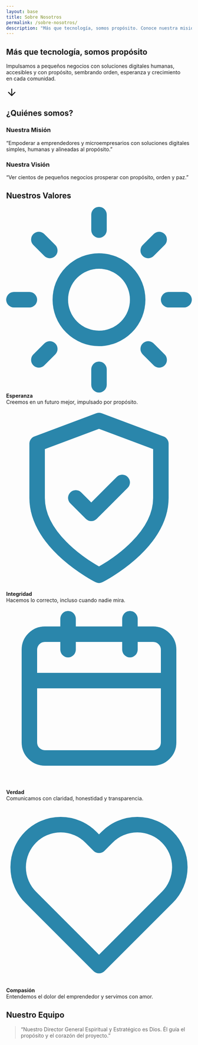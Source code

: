 ```yaml
---
layout: base
title: Sobre Nosotros
permalink: /sobre-nosotros/
description: "Más que tecnología, somos propósito. Conoce nuestra misión de impulsar pequeños negocios con soluciones digitales humanas, accesibles y con valores sólidos."
---
```


<section class="hero hero-sobre-nosotros">
  <div class="hero-overlay"></div>
  <div class="hero-content">
    <h1>M&aacute;s que tecnolog&iacute;a, somos prop&oacute;sito</h1>
    <p>Impulsamos a pequeños negocios con soluciones digitales humanas, accesibles y con propósito, sembrando orden, esperanza y crecimiento en cada comunidad.</p>
    <a href="#sobre-nosotros" class="flecha-scroll" aria-label="Conocer m&aacute;s sobre nosotros">
      <svg xmlns="http://www.w3.org/2000/svg" width="30" height="30" viewBox="0 0 24 24" fill="none" stroke="currentColor" stroke-width="2" stroke-linecap="round" stroke-linejoin="round">
        <line x1="12" y1="5" x2="12" y2="19"></line>
        <polyline points="19,12 12,19 5,12"></polyline>
      </svg>
    </a>
  </div>
</section>
<div class="post-hero-espaciado"></div>
<section id="sobre-nosotros" class="seccion">
<h2 class="titulo-h2 centrado">&iquest;Qui&eacute;nes somos?</h2>
<div class="flex-horizontal">
  <div class="columna centrado mision">
    <h3 class="subtitulo">Nuestra Misi&oacute;n</h3>
    <div class="contenido-columna">
      <p class="texto-cuerpo centrado">
        “Empoderar a emprendedores y microempresarios con soluciones digitales simples, humanas y alineadas al propósito.”
      </p>
    </div>
  </div>
  <div class="columna centrado vision">
    <h3 class="subtitulo">Nuestra Visi&oacute;n</h3>
    <div class="contenido-columna">
      <p class="texto-cuerpo centrado">
        “Ver cientos de pequeños negocios prosperar con propósito, orden y paz.”
      </p>
    </div>
  </div>
</div>

<div class="espaciado-vertical"></div>
<h2 class="titulo-h2 centrado mt-2-5">Nuestros Valores</h2>

<div class="valores-grid">
  <div class="valor">
    <div class="icono-wrapper"><svg class="icono" viewBox="0 0 24 24" fill="none" stroke="#2A86AB" stroke-width="2" stroke-linecap="round" stroke-linejoin="round"><circle cx="12" cy="12" r="5"/><path d="M12 1v2"/><path d="M12 21v2"/><path d="M4.22 4.22l1.42 1.42"/><path d="M18.36 18.36l1.42 1.42"/><path d="M1 12h2"/><path d="M21 12h2"/><path d="M4.22 19.78l1.42-1.42"/><path d="M18.36 5.64l1.42-1.42"/></svg></div>
    <strong>Esperanza</strong><br>Creemos en un futuro mejor, impulsado por prop&oacute;sito.
  </div>
  <div class="valor">
    <div class="icono-wrapper"><svg class="icono" viewBox="0 0 24 24" fill="none" stroke="#2A86AB" stroke-width="2" stroke-linecap="round" stroke-linejoin="round"><path d="M12 22s8-4 8-10V5l-8-3-8 3v7c0 6 8 10 8 10z"/><path d="M9 12l2 2 4-4"/></svg></div>
    <strong>Integridad</strong><br>Hacemos lo correcto, incluso cuando nadie mira.
  </div>
  <div class="valor">
    <div class="icono-wrapper"><svg class="icono" viewBox="0 0 24 24" fill="none" stroke="#2A86AB" stroke-width="2" stroke-linecap="round" stroke-linejoin="round"><rect x="3" y="4" width="18" height="16" rx="2"/><path d="M16 2v4"/><path d="M8 2v4"/><path d="M3 10h18"/></svg></div>
    <strong>Verdad</strong><br>Comunicamos con claridad, honestidad y transparencia.
  </div>
  <div class="valor">
    <div class="icono-wrapper"><svg class="icono" viewBox="0 0 24 24" fill="none" stroke="#2A86AB" stroke-width="2" stroke-linecap="round" stroke-linejoin="round"><path d="M20.84 4.61a5.5 5.5 0 0 0-7.78 0L12 5.67l-1.06-1.06a5.5 5.5 0 0 0-7.78 7.78l8.84 8.84 8.84-8.84a5.5 5.5 0 0 0 0-7.78z"/></svg></div>
    <strong>Compasi&oacute;n</strong><br>Entendemos el dolor del emprendedor y servimos con amor.
  </div>
</div>

<div class="espaciado-vertical"></div>
<h2 class="titulo-h2 centrado mt-2-5">Nuestro Equipo</h2>
<!-- <div class="centrado">
  <img src="/images/equipo.jpg" alt="Equipo de Negocios que Fluyen en espacio colaborativo" class="imagen-parallax">
</div>
 -->
<blockquote class="texto-espiritual">
  “Nuestro Director General Espiritual y Estrat&eacute;gico es Dios. &Eacute;l gu&iacute;a el prop&oacute;sito y el coraz&oacute;n del proyecto.”
</blockquote>

</section>
